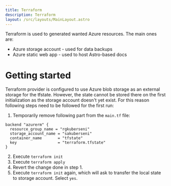 ```yaml
---
title: Terraform
description: Terraform
layout: /src/layouts/MainLayout.astro
---
```


Terraform is used to generated wanted Azure resources. The main ones are:

- Azure storage account - used for data backups
- Azure static web app - used to host Astro-based docs

# Getting started

Terraform provider is configured to use Azure blob storage as an external storage for the tfstate. However, the state cannot be stored there on the first initialization as the storage account doesn't yet exist. For this reason following steps need to be followed for the first run:

1. Temporarily remove following part from the `main.tf` file:
```
backend "azurerm" {
  resource_group_name = "rgkuberseni"
  storage_account_name = "sakuberseni"
  container_name       = "tfstate"
  key                  = "terraform.tfstate"
}
```

2. Execute `terraform init`
3. Execute `terraform apply`
4. Revert the change done in step 1.
5. Execute `terraform init` again, which will ask to transfer the local state to storage account. Select `yes`.
